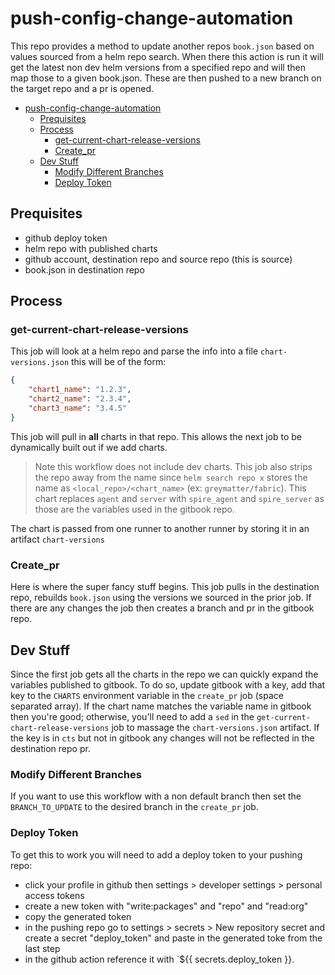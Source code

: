 # push-config-change-automation

This repo provides a method to update another repos `book.json` based on values sourced from a helm repo search.  When there this action is run it will get the latest non dev helm versions from a specified repo and will then map those to a given book.json.  These are then pushed to a new branch on the target repo and a pr is opened.

<!-- TOC -->

- [push-config-change-automation](#push-config-change-automation)
  - [Prequisites](#prequisites)
  - [Process](#process)
    - [get-current-chart-release-versions](#get-current-chart-release-versions)
    - [Create_pr](#create_pr)
  - [Dev Stuff](#dev-stuff)
    - [Modify Different Branches](#modify-different-branches)
    - [Deploy Token](#deploy-token)

<!-- /TOC -->

## Prequisites

- github deploy token
- helm repo with published charts
- github account, destination repo and source repo (this is source)
- book.json in destination repo

## Process

### get-current-chart-release-versions

This job will look at a helm repo and parse the info into a file `chart-versions.json` this will be of the form:

```json
{
    "chart1_name": "1.2.3",
    "chart2_name": "2.3.4",
    "chart3_name": "3.4.5"
}
```

This job will pull in **all** charts in that repo.  This allows the next job to be dynamically built out if we add charts.

> Note this workflow does not include dev charts.
> This job also strips the repo away from the name since `helm search repo x` stores the name as `<local_repo>/<chart_name>` (ex: `greymatter/fabric`).
> This chart replaces `agent` and `server` with `spire_agent` and `spire_server` as those are the variables used in the gitbook repo.

The chart is passed from one runner to another runner by storing it in an artifact `chart-versions`

### Create_pr

Here is where the super fancy stuff begins.  This job pulls in the destination repo, rebuilds `book.json` using the versions we sourced in the prior job.  If there are any changes the job then creates a branch and pr in the gitbook repo.

## Dev Stuff

Since the first job gets all the charts in the repo we can quickly expand the variables published to gitbook.  To do so, update gitbook with a key, add that key to the `CHARTS` environment variable in the `create_pr` job (space separated array).  If the chart name matches the variable name in gitbook then you're good; otherwise, you'll need to add a `sed` in the `get-current-chart-release-versions` job to massage the `chart-versions.json` artifact.  If the key is in `cts` but not in gitbook any changes will not be reflected in the destination repo pr.

### Modify Different Branches

If you want to use this workflow with a non default branch then set the `BRANCH_TO_UPDATE` to the desired branch in the `create_pr` job.

### Deploy Token

To get this to work you will need to add a deploy token to your pushing repo:

- click your profile in github then settings > developer settings > personal access tokens
- create a new token with "write:packages" and "repo" and "read:org"
- copy the generated token
- in the pushing repo go to settings > secrets > New repository secret and create a secret "deploy_token" and paste in the generated toke from the last step
- in the github action reference it with `${{ secrets.deploy_token }}.
